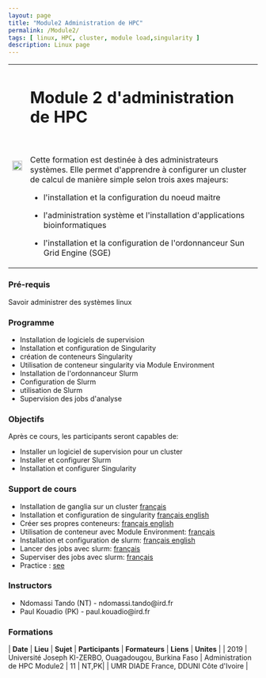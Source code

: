 ```yaml
---
layout: page
title: "Module2 Administration de HPC"
permalink: /Module2/
tags: [ linux, HPC, cluster, module load,singularity ]
description: Linux page 
---
```

<table class="table-contact">
<tr>
<td><img width="100%" src="{{ site.url }}/images/training-hpcadvanced.jpeg" alt="" />
</td>
<td>
<h1> Module 2 d'administration de HPC</h1><br />

Cette formation est destinée à des administrateurs systèmes.
Elle permet d'apprendre à configurer un cluster de calcul de manière simple selon trois axes majeurs:


-  l'installation et  la configuration du noeud  maitre

-  l'administration système  et l'installation d'applications bioinformatiques

-  l'installation et la configuration de l'ordonnanceur  Sun Grid Engine (SGE)

</td>
</tr>
</table>

### Pré-requis
Savoir administrer des systèmes linux



<div id="colonne1">
<h3>Programme</h3>
<ul>
<li> Installation de logiciels de supervision</li>
<li> Installation et configuration de Singularity</li>
<li> création de conteneurs Singularity </li>
<li> Utilisation de conteneur singularity via Module Environment </li>
<li> Installation de l'ordonnanceur Slurm</li>
<li> Configuration de Slurm</li>  
<li> utilisation de Slurm</li>  
<li> Supervision des jobs d'analyse</li>          
</ul>
</div>

<div id="colonne2">
<h3>Objectifs</h3>
Après ce cours, les participants seront capables de:
<ul>
<li>Installer un logiciel de supervision pour un cluster </li>
<li>Installer et configurer Slurm </li>
<li>Installation et configurer Singularity </li>
</ul>
</div>

<div id="colonne3">
<h3>Support de cours</h3>
<ul>
<li>Installation de ganglia sur un cluster <a target="_blank" href="{{ site.url }}/hpc/installationganglia">français</a></li>
<li>Installation et configuration de singularity <a target="_blank" href="{{ site.url }}/hpc/installationsingularity">français</a><a target="_blank" href="{{ site.url }}/hpc/singularityinstallation"> english</a></li>
<li>Créer ses propres conteneurs: <a target="_blank" href="{{ site.url }}/hpc/creationconteneur">français</a><a target="_blank" href="{{ site.url }}/hpc/containercreation"> english</a></li>   
<li>Utilisation de conteneur avec Module Environment: <a target="_blank" href="{{ site.url }}/hpc/modulesingularity">français</a> 
</li> 
<li>Installation et configuration de slurm: <a target="_blank" href="{{ site.url }}/hpc/installationslurm">français</a><a target="_blank" href="{{ site.url }}/hpc/slurminstallation"> english</a></li>
<li>Lancer des jobs avec slurm: <a target="_blank" href="{{ site.url }}/hpc/jobslurm">français</a></li>
<li>Superviser des jobs avec slurm: <a target="_blank" href="{{ site.url }}/hpc/supervisionslurm">français</a></li>
<li>Practice : <a target="_blank" href="{{ site.url }}/hpc/hpcAdvancedPractice">see</a> </li>
</ul>
</div>

<div id="nextInline" class="clearfix">
<h3>Instructors</h3>
<ul>
    <li>Ndomassi Tando (NT) - ndomassi.tando@ird.fr</li>
   <li>Paul Kouadio (PK) - paul.kouadio@ird.fr</li>
    
    
    
</ul>
</div>

### Formations
 
| **Date** | **Lieu** | **Sujet** | **Participants** | **Formateurs** | **Liens** | **Unites** |
| 2019 | Université Joseph KI-ZERBO, Ouagadougou, Burkina Faso |  Administration de HPC Module2  | 11 | NT,PK| | UMR DIADE France, DDUNI Côte d'Ivoire |


